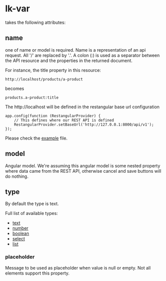 # lk-var
takes the following attributes:

## name 
one of name or model is required. Name is a representation of an api request. All '/' are replaced by '.'. A colon (:) is used as a separator between the API resource and the properties in the returned document.

For instance, the title property in this resource:
    
    http://localhost/products/a-product

becomes

    products.a-product:title

The http://localhost will be defined in the restangular base url configuration

    app.config(function (RestangularProvider) {
        // This defines where our REST API is defined
        RestangularProvider.setBaseUrl('http://127.0.0.1:8000/api/v1');
    });
Please check the [example](./lib/example.js) file.

## model
Angular model. We're assuming this angular model is some nested property where data came from the REST API, otherwise cancel and save buttons will do nothing.

## type
By default the type is text. 

Full list of available types:

- [text](./lk-var-types/text.md)
- [number](./lk-var-types/number.md)
- [boolean](./lk-var-types/boolean.md)
- [select](./lk-var-types/select.md)
- [list](./lk-var-types/list.md)

### placeholder
Message to be used as placeholder when value is null or empty. Not all elements support this property.